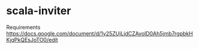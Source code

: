 # scala-inviter

Requirements
https://docs.google.com/document/d/1y25ZUjLjdCZAvolD0Ah5jmb7rgpbkHKjqPkQEsJoTO0/edit